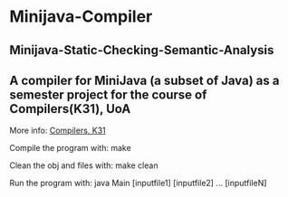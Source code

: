 # Minijava-Compiler

## Minijava-Static-Checking-Semantic-Analysis

## A compiler for MiniJava (a subset of Java) as a semester project for the course of Compilers(K31), UoA
  More info: [Compilers, K31](https://cgi.di.uoa.gr/~compilers/project.html)

  Compile the program with: make 

  Clean the obj and files with: make clean

  Run the program with: java Main [inputfile1] [inputfile2] ... [inputfileN]
